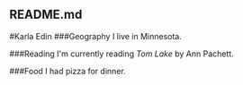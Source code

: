 ## README.md
#Karla Edin
###Geography
I live in Minnesota.

###Reading
I'm currently reading *Tom Lake* by Ann Pachett.

###Food
I had pizza for dinner.
